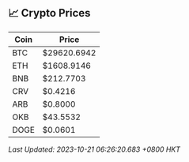 ## 📈 Crypto Prices

| Coin | Price |
| ---- | ----- |
| BTC | $29620.6942 |
| ETH | $1608.9146 |
| BNB | $212.7703 |
| CRV | $0.4216 |
| ARB | $0.8000 |
| OKB | $43.5532 |
| DOGE | $0.0601 |

_Last Updated: 2023-10-21 06:26:20.683 +0800 HKT_
